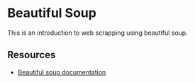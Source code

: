 # Beautiful Soup
This is an introduction to web scrapping using beautiful soup.

## Resources
* [Beautiful soup documentation](https://www.crummy.com/software/BeautifulSoup/bs4/doc/)
